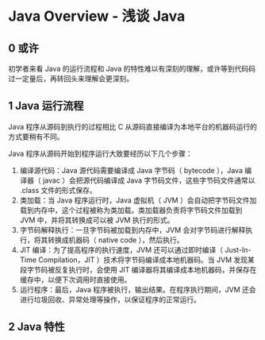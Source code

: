 # Java Overview - 浅谈 Java



## 0 或许

初学者来看 Java 的运行流程和 Java 的特性难以有深刻的理解，或许等到代码码过一定量后，再转回头来理解会更深刻。

## 1 Java 运行流程

Java 程序从源码到执行的过程相比 C 从源码直接编译为本地平台的机器码运行的方式要稍有不同。

Java 程序从源码开始到程序运行大致要经历以下几个步骤：

1. 编译源代码：Java 源代码需要编译成 Java 字节码（ bytecode ），Java 编译器（ javac ）会把源代码编译成 Java 字节码文件，这些字节码文件通常以 .class 文件的形式保存。
2. 类加载：当 Java 程序运行时，Java 虚拟机（ JVM ）会自动把字节码文件加载到内存中，这个过程被称为类加载。类加载器负责将字节码文件加载到 JVM 中，并将其转换成可以被 JVM 执行的形式。
3. 字节码解释执行：一旦字节码被加载到内存中，JVM 会对字节码进行解释执行，将其转换成机器码（ native code ），然后执行。
4. JIT 编译：为了提高程序的执行速度，JVM 还可以通过即时编译（ Just-In-Time Compilation，JIT ）技术将字节码编译成本地机器码。当 JVM 发现某段字节码被反复执行时，会使用 JIT 编译器将其编译成本地机器码，并保存在缓存中，以便下次调用时直接使用。
5. 运行程序：最后，Java 程序被执行，输出结果。在程序执行期间，JVM 还会进行垃圾回收、异常处理等操作，以保证程序的正常运行。

## 2 Java 特性